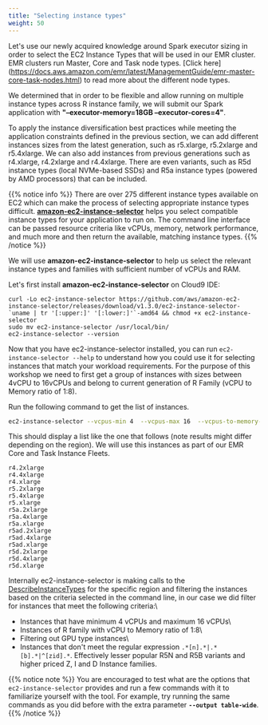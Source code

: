 ```yaml
---
title: "Selecting instance types"
weight: 50
---
```


Let's use our newly acquired knowledge around Spark executor sizing in order to select the EC2 Instance Types that will be used in our EMR cluster.\
EMR clusters run Master, Core and Task node types. [Click here] (https://docs.aws.amazon.com/emr/latest/ManagementGuide/emr-master-core-task-nodes.html) to read more about the different node types.

We determined that in order to be flexible and allow running on multiple instance types across R instance family, we will submit our Spark application with **"–executor-memory=18GB –executor-cores=4"**.

To apply the instance diversification best practices while meeting the application constraints defined in the previous section, we can add different instances sizes from the latest generation, such as r5.xlarge, r5.2xlarge and r5.4xlarge. We can also add instances from previous generations such as r4.xlarge, r4.2xlarge and r4.4xlarge. There are even variants, such as R5d instance types (local NVMe-based SSDs) and R5a instance types (powered by AMD processors) that can be included.

{{% notice info %}}
There are over 275 different instance types available on EC2 which can make the process of selecting appropriate instance types difficult. **[amazon-ec2-instance-selector](https://github.com/aws/amazon-ec2-instance-selector)** helps you select compatible instance types for your application to run on. The command line interface can be passed resource criteria like vCPUs, memory, network performance, and much more and then return the available, matching instance types.
{{% /notice %}}

We will use **amazon-ec2-instance-selector** to help us select the relevant instance
types and families with sufficient number of vCPUs and RAM.

Let's first install **amazon-ec2-instance-selector** on Cloud9 IDE:

```
curl -Lo ec2-instance-selector https://github.com/aws/amazon-ec2-instance-selector/releases/download/v1.3.0/ec2-instance-selector-`uname | tr '[:upper:]' '[:lower:]'`-amd64 && chmod +x ec2-instance-selector
sudo mv ec2-instance-selector /usr/local/bin/
ec2-instance-selector --version
```

Now that you have ec2-instance-selector installed, you can run
`ec2-instance-selector --help` to understand how you could use it for selecting
instances that match your workload requirements. For the purpose of this workshop
we need to first get a group of instances with sizes between 4vCPU to 16vCPUs and belong to current generation of R Family (vCPU to Memory ratio of 1:8).

Run the following command to get the list of instances.

```bash
ec2-instance-selector --vcpus-min 4  --vcpus-max 16  --vcpus-to-memory-ratio 1:8 --cpu-architecture x86_64 --current-generation --gpus 0 --deny-list '.*[n].*|.*[b].*|^[diz].*'
```

This should display a list like the one that follows (note results might differ depending on the region). We will use this instances as part of our EMR Core and Task Instance Fleets.

```
r4.2xlarge
r4.4xlarge
r4.xlarge
r5.2xlarge
r5.4xlarge
r5.xlarge
r5a.2xlarge
r5a.4xlarge
r5a.xlarge
r5ad.2xlarge
r5ad.4xlarge
r5ad.xlarge
r5d.2xlarge
r5d.4xlarge
r5d.xlarge         
```

Internally ec2-instance-selector is making calls to the [DescribeInstanceTypes](https://docs.aws.amazon.com/AWSEC2/latest/APIReference/API_DescribeInstanceTypes.html) for the specific region and filtering
the instances based on the criteria selected in the command line, in our case 
we did filter for instances that meet the following criteria:\
 * Instances that have minimum 4 vCPUs and maximum 16 vCPUs\
 * Instances of R family with vCPU to Memory ratio of 1:8\
 * Filtering out GPU type instances\
 * Instances that don't meet the regular expression `.*[n].*|.*[b].*|^[zid].*`. Effectively lesser popular R5N and R5B variants and  higher priced Z, I and D Instance families. 

{{% notice note %}}
You are encouraged to test what are the options that `ec2-instance-selector` provides and run a few commands with it to familiarize yourself with the tool.
For example, try running the same commands as you did before with the extra parameter **`--output table-wide`**.
{{% /notice %}}